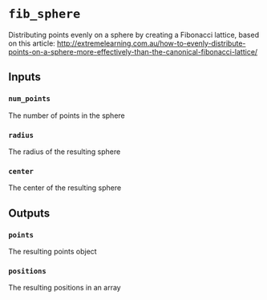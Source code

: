 # `fib_sphere`

Distributing points evenly on a sphere by creating a Fibonacci lattice, based on this article:  http://extremelearning.com.au/how-to-evenly-distribute-points-on-a-sphere-more-effectively-than-the-canonical-fibonacci-lattice/

## Inputs
### `num_points`
The number of points in the sphere

### `radius`
The radius of the resulting sphere

### `center`
The center of the resulting sphere

## Outputs
### `points`
The resulting points object

### `positions`
The resulting positions in an array